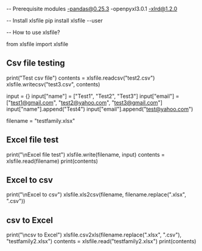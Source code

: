 -- Prerequisite modules
-pandas@0.25.3
-openpyxl3.0.1 
-xlrd@1.2.0

-- Install xlsfile
pip install xlsfile --user

-- How to use xlsfile?

from xlsfile import xlsfile 

## Csv file testing
print("Test csv file")
contents = xlsfile.readcsv("test2.csv")
xlsfile.writecsv("test3.csv", contents)

input = {}
input["name"] = ["Test1", "Test2", "Test3"]
input["email"] = ["test1@gmail.com", "test2@yahoo.com", "test3@gmail.com"]
input["name"].append("Test4") 
input["email"].append("test@yahoo.com") 

filename = "testfamily.xlsx"

## Excel file test
print("\nExcel file test")
xlsfile.write(filename, input)
contents = xlsfile.read(filename)
print(contents)

## Excel to csv
print("\nExcel to csv")
xlsfile.xls2csv(filename, filename.replace(".xlsx", ".csv"))

## csv to Excel
print("\ncsv to Excel")
xlsfile.csv2xls(filename.replace(".xlsx", ".csv"), "testfamily2.xlsx")
contents = xlsfile.read("testfamily2.xlsx")
print(contents)